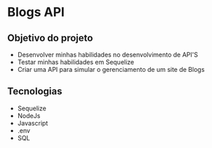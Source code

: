 # Blogs API

<h2>Objetivo do projeto</h2>
<ul>
  <li> Desenvolver minhas habilidades no desenvolvimento de API'S </li>
  <li> Testar minhas habilidades em Sequelize </li>
  <li> Criar uma API para simular o gerenciamento de um site de Blogs </li>
</ul>


<h2>Tecnologias</h2>
<ul>
<li>Sequelize</li>
<li>NodeJs</li>
<li>Javascript</li>
<li>.env</li>
<li>SQL</li>
</ul>
